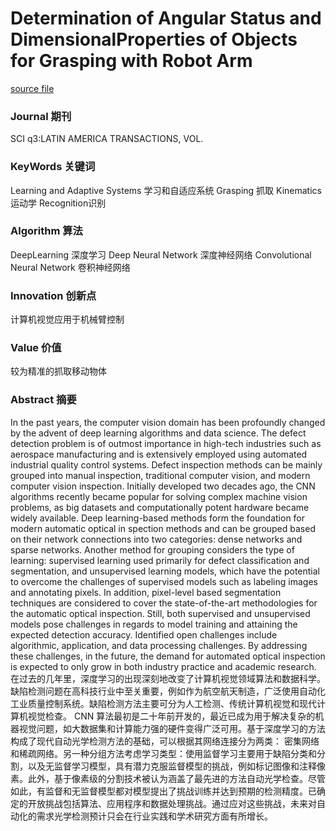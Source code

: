 # Determination of Angular Status and DimensionalProperties of Objects for Grasping with Robot Arm

[source file](./CNN-2023.02.pdf)

### Journal 期刊
SCI q3:LATIN AMERICA TRANSACTIONS, VOL.

### KeyWords 关键词
Learning and Adaptive Systems 学习和自适应系统
Grasping 抓取
Kinematics 运动学
Recognition识别

### Algorithm 算法
DeepLearning 深度学习
Deep Neural Network 深度神经网络
Convolutional Neural Network 卷积神经网络

### Innovation 创新点
计算机视觉应用于机械臂控制

### Value 价值
较为精准的抓取移动物体

### Abstract 摘要
In the past years, the computer vision domain has been profoundly changed by the advent of deep learning algorithms and data science. The defect detection problem is of outmost importance in high-tech industries such as aerospace manufacturing and is extensively employed using automated industrial quality control systems. Defect inspection methods can be mainly grouped into manual inspection, traditional computer vision, and modern computer vision inspection. Initially developed two decades ago, the CNN algorithms recently became popular for solving complex machine vision problems, as big datasets and computationally potent hardware became widely available. Deep learning-based methods form the foundation for modern automatic optical in spection methods and can be grouped based on their network connections into two categories: dense networks and sparse networks. Another method for grouping considers the type of learning: supervised learning used primarily for defect classification and segmentation, and unsupervised learning models, which have the potential to overcome the challenges of supervised models such as labeling images and annotating pixels. In addition, pixel-level based segmentation techniques are considered to cover the state-of-the-art methodologies for the automatic optical inspection. Still, both supervised and unsupervised models pose challenges in regards to model training and attaining the expected detection accuracy. Identified open challenges include algorithmic, application, and data processing challenges. By addressing these challenges, in the future, the demand for automated optical inspection is expected to only grow in both industry practice and academic research.  
在过去的几年里，深度学习的出现深刻地改变了计算机视觉领域算法和数据科学。缺陷检测问题在高科技行业中至关重要，例如作为航空航天制造，广泛使用自动化工业质量控制系统。缺陷检测方法主要可分为人工检测、传统计算机视觉和现代计算机视觉检查。 CNN 算法最初是二十年前开发的，最近已成为用于解决复杂的机器视觉问题，如大数据集和计算能力强的硬件变得广泛可用。基于深度学习的方法构成了现代自动光学检测方法的基础，可以根据其网络连接分为两类： 密集网络和稀疏网络。另一种分组方法考虑学习类型：使用监督学习主要用于缺陷分类和分割，以及无监督学习模型，具有潜力克服监督模型的挑战，例如标记图像和注释像素。此外，基于像素级的分割技术被认为涵盖了最先进的方法自动光学检查。尽管如此，有监督和无监督模型都对模型提出了挑战训练并达到预期的检测精度。已确定的开放挑战包括算法、应用程序和数据处理挑战。通过应对这些挑战，未来对自动化的需求光学检测预计只会在行业实践和学术研究方面有所增长。